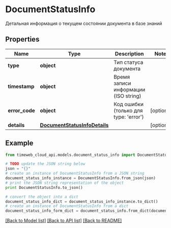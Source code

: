 # DocumentStatusInfo

Детальная информация о текущем состоянии документа в базе знаний

## Properties
Name | Type | Description | Notes
------------ | ------------- | ------------- | -------------
**type** | **object** | Тип статуса документа | 
**timestamp** | **object** | Время записи информации (ISO string) | 
**error_code** | **object** | Код ошибки (только для type: &#39;error&#39;) | [optional] 
**details** | [**DocumentStatusInfoDetails**](DocumentStatusInfoDetails.md) |  | [optional] 

## Example

```python
from timeweb_cloud_api.models.document_status_info import DocumentStatusInfo

# TODO update the JSON string below
json = "{}"
# create an instance of DocumentStatusInfo from a JSON string
document_status_info_instance = DocumentStatusInfo.from_json(json)
# print the JSON string representation of the object
print DocumentStatusInfo.to_json()

# convert the object into a dict
document_status_info_dict = document_status_info_instance.to_dict()
# create an instance of DocumentStatusInfo from a dict
document_status_info_form_dict = document_status_info.from_dict(document_status_info_dict)
```
[[Back to Model list]](../README.md#documentation-for-models) [[Back to API list]](../README.md#documentation-for-api-endpoints) [[Back to README]](../README.md)


